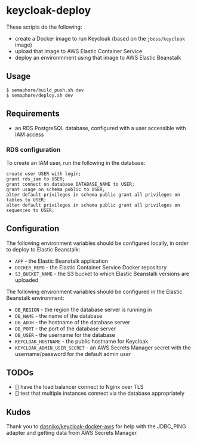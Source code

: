 # keycloak-deploy

These scripts do the following:

- create a Docker image to run Keycloak (based on the `jboss/keycloak` image)
- upload that image to AWS Elastic Container Service
- deploy an environmment using that image to AWS Elastic Beanstalk

## Usage

```
$ semaphore/build_push.sh dev
$ semaphore/deploy.sh dev
```

## Requirements

- an RDS PostgreSQL database, configured with a user accessible with IAM access

### RDS configuration

To create an IAM user, run the following in the database:

```
create user USER with login;
grant rds_iam to USER;
grant connect on database DATABASE_NAME to USER;
grant usage on schema public to USER;
alter default privileges in schema public grant all privileges on tables to USER;
alter default privileges in schema public grant all privileges on sequences to USER;
```

## Configuration

The following environment variables should be configured locally, in order to deploy to Elastic Beanstalk:

- `APP` - the Elastic Beanstalk application
- `DOCKER_REPO` - the Elastic Container Service Docker repository
- `S3_BUCKET_NAME` - the S3 bucket to which Elastic Beanstalk versions are uploaded

The following environment variables should be configured in the Elastic Beanstalk environment:

- `DB_REGION` - the region the database server is running in
- `DB_NAME` - the name of the database
- `DB_ADDR` - the hostname of the database server
- `DB_PORT` - the port of the database server
- `DB_USER` - the username for the database
- `KEYCLOAK_HOSTNAME` - the public hostname for Keycloak
- `KEYCLOAK_ADMIN_USER_SECRET` - an AWS Secrets Manager secret with the
  username/password for the default admin user

## TODOs

- [] have the load balancer connect to Nginx over TLS
- [] test that multiple instances connect via the database appropriately

## Kudos

Thank you to
[dasniko/keycloak-docker-aws](https://github.com/dasniko/keycloak-docker-aws)
for help with the JDBC_PING adapter and getting data from AWS Secrets Manager.
